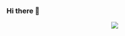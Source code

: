 ### Hi there 👋

<p align="center">
  <a href="https://github.com/tanmay2022">
    <img src="https://github-readme-stats.vercel.app/api/top-langs/?username=tanmay2022&layout=compact&theme=radical&card_width=800" />
  </a>

<!--
**tanmay2022/tanmay2022** is a ✨ _special_ ✨ repository because its `README.md` (this file) appears on your GitHub profile.

Here are some ideas to get you started:

- 🔭 I’m currently working on ...
- 🌱 I’m currently learning ...
- 👯 I’m looking to collaborate on ...
- 🤔 I’m looking for help with ...
- 💬 Ask me about ...
- 📫 How to reach me: ...
- 😄 Pronouns: ...
- ⚡ Fun fact: ...
-->
